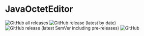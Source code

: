# JavaOctetEditor

![GitHub all releases](https://img.shields.io/github/downloads/Enaium/JavaOctetEditor/total?style=flat-square)
![GitHub release (latest by date)](https://img.shields.io/github/v/release/Enaium/JavaOctetEditor?style=flat-square)
![GitHub release (latest SemVer including pre-releases)](https://img.shields.io/github/v/release/Enaium/JavaOctetEditor?include_prereleases&style=flat-square)
![GitHub](https://img.shields.io/github/license/Enaium/JavaOctetEditor?style=flat-square)